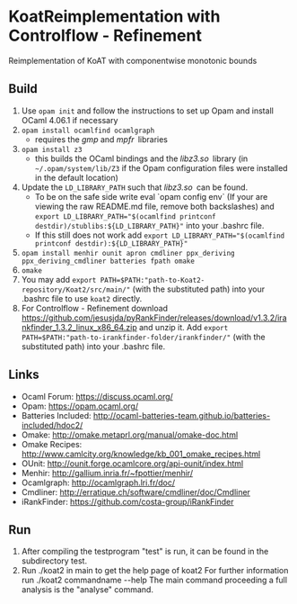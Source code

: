 # KoatReimplementation with Controlflow - Refinement
Reimplementation of KoAT with componentwise monotonic bounds

## Build

1. Use `opam init` and follow the instructions to set up Opam and install OCaml 4.06.1 if necessary
2. `opam install ocamlfind ocamlgraph`
      * requires the _gmp_ and _mpfr_ libraries
3. `opam install z3`
      * this builds the OCaml bindings and the _libz3.so_ library (in `~/.opam/system/lib/Z3` if the Opam configuration files were installed in the default location)
4. Update the `LD_LIBRARY_PATH` such that _libz3.so_ can be found.
      * To be on the safe side write eval \`opam config env\` (If your are viewing the raw README.md file, remove both backslashes) and `export LD_LIBRARY_PATH="$(ocamlfind printconf destdir)/stublibs:${LD_LIBRARY_PATH}"` into your .bashrc file. 
      * If this still does not work add `export LD_LIBRARY_PATH="$(ocamlfind printconf destdir):${LD_LIBRARY_PATH}"` 
5. `opam install menhir ounit apron cmdliner ppx_deriving ppx_deriving_cmdliner batteries fpath omake`
6. `omake`
7. You may add `export PATH=$PATH:"path-to-Koat2-repository/Koat2/src/main/"` (with the substituted path) into your .bashrc file to use `koat2` directly.
8. For Controlflow - Refinement download https://github.com/jesusjda/pyRankFinder/releases/download/v1.3.2/irankfinder_1.3.2_linux_x86_64.zip and unzip it. Add `export PATH=$PATH:"path-to-irankfinder-folder/irankfinder/"` (with the substituted path) into your .bashrc file.

  
## Links

- Ocaml Forum: https://discuss.ocaml.org/
- Opam: https://opam.ocaml.org/
- Batteries Included: http://ocaml-batteries-team.github.io/batteries-included/hdoc2/
- Omake: http://omake.metaprl.org/manual/omake-doc.html
- Omake Recipes: http://www.camlcity.org/knowledge/kb_001_omake_recipes.html
- OUnit: http://ounit.forge.ocamlcore.org/api-ounit/index.html
- Menhir: http://gallium.inria.fr/~fpottier/menhir/
- Ocamlgraph: http://ocamlgraph.lri.fr/doc/
- Cmdliner: http://erratique.ch/software/cmdliner/doc/Cmdliner
- iRankFinder: https://github.com/costa-group/iRankFinder


## Run

1. After compiling the testprogram "test" is run, it can be found in the subdirectory test.
2. Run ./koat2 in main to get the help page of koat2
  For further information run ./koat2 commandname --help
  The main command proceeding a full analysis is the "analyse" command.
